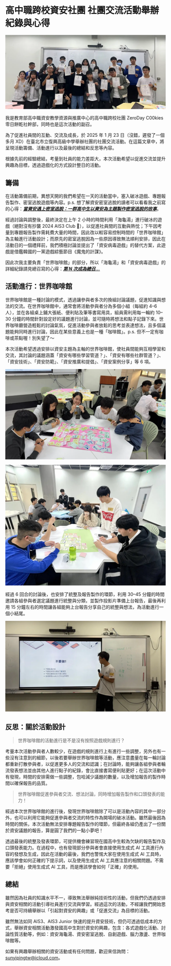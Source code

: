 # 高中職跨校資安社團 社團交流活動舉辦紀錄與心得

![](./2025-Zeroday-c00kie-winter-event/image.webp)

我是教育部高中職資安教學資源與推廣中心的高中職跨校社團 ZeroDay C00kies 零日餅乾社幹部，同時也是這次活動的副召。

為了促進社員間的互動、交流及成長，於 2025 年 1 月 23 日（沒錯，遲發了一個多月 XD）在臺北市立復興高級中學舉辦社團的社團交流活動。在這篇文章中，將呈現活動籌備、活動進行以及最後的總結和反思等內容。

根據先前的經驗總結，考量到社員的能力差距大，本次活動希望以促進交流並提升興趣為目標，透過遊戲化的方式設計整日的活動。

## 籌備

在活動籌備前期，異想天開的我們希望在一天的活動當中，塞入破冰遊戲、專題報告製作、密室逃脫遊戲等內容。p.s. 想了解資安密室逃脫的讀者可以看看我之前寫的心得：***[當資安遇上密室逃脫：一群高中生以資安為主題製作密室逃脫的故事](https://1ping.org/?page=2025-Cybersecurity-escape-room)***。

經過討論與調整後，最終決定在上午 2 小時的時間利用「海龜湯」進行破冰的遊戲（絕對沒有抄襲 2024 AIS3 Club 🤫），以促進社員間的互動與熱忱；下午因考量到專題報告製作需耗費大量的時間，因此改以較容易控制時間的「世界咖啡館」為主軸進行活動設計；而原先的密室逃脫因為一些原因導致無法順利安排，因此在活動日的一個禮拜前，我們積極討論並提出了「資安病毒遊戲」的替代方案，此遊戲是借鑑韓國的一黨遊戲綜藝節目《魔鬼的計謀》。

因此次我主要負責「世界咖啡館」的部分，所以「海龜湯」和「資安病毒遊戲」的詳細紀錄請見總召寫的心得：***[第 N 次成為總召…](https://medium.com/@tong33/%E7%AC%AC-n-%E6%AC%A1%E6%88%90%E7%82%BA%E7%B8%BD%E5%8F%AC-37f025cc3ffb)***

## 活動進行：世界咖啡館

世界咖啡館是一種討論的模式，透過讓參與者多次的換組討論議題，促進知識與想法的交流。在世界咖啡館中，通常會將活動參與者分為多個小組（每組約 4–6 人），並在各組桌上鋪大張紙、便利貼及筆等書寫用具，組員需利用每一輪約 10–30 分鐘的時間針對設定好的議題進行討論，並可隨時將想法和點子記錄下來。世界咖啡廳營造輕鬆的討論氣氛，促進活動參與者放鬆的思考並表達想法，且多個議題能夠同時進行討論，因此在某些意義上也是一種「咖啡館」。p.s. 但不一定有咖啡或茶點喔！別失望了～

本次活動希望透過安排以資安主題為主軸的世界咖啡館，使社員間能夠互相學習和交流，其討論的議題涵蓋「資安有哪些學習管道？」、「資安有哪些社群管道？」、「資安技術」、「資安防範」、「資安推廣和提倡」、「資安案例分享」等 6 項。

![](./2025-Zeroday-c00kie-winter-event/image2.webp)

![](./2025-Zeroday-c00kie-winter-event/image3.webp)

經過 6 回合的討論後，也安排了統整及報告製作的環節，利用 30–45 分鐘的時間邀請各組參與者選定議題進行統整與分類，並製作投影片準備上台報告，最後再利用 15 分鐘左右的時間讓各組能夠上台報告分享自己的統整與想法，為活動進行一個小結尾。

![](./2025-Zeroday-c00kie-winter-event/image4.webp)

## 反思：關於活動設計

> 世界咖啡館的活動進行是不是沒有按照遊戲規則進行？

考量本次活動參與者人數較少，在遊戲的規則進行上有進行一些調整，另外也有一些沒有注意到的細節，以後若要舉辦世界咖啡館等活動，應注意盡量在每一輪討論都重新打散參與者，以促進更多人的交流和認識；在討論時，能夠讓各組參與者輪流發表想法並由其他人進行點子的紀錄，會比直接書寫便利貼更好；在這次活動中有發現，時間的安排需做一些調整，包哈減少議題的數量，以及增加報告的製作時間以確保報告的品質。

> 世界咖啡館促進參與者交流、想法討論，同時增加報告製作和口頭發表的能力！

經過本次世界咖啡館的進行後，發現世界咖啡館除了可以是活動內容的其中一部分外，也可以利用它能夠促進參與者交流的特性作為開場的破冰活動。雖然最後因為時間的關係，本次活動無法安排專題報告製作的環節，但最終各組仍產出了一份關於資安議題的報告，算是圓了我們的一點小夢吧！

透過最後的統整及發表環節，可提供機會練習現在國高中生較為欠缺的報告製作及口頭發表能力。在過程中，也有發現部分參與者會直接使用生成式 AI 工具進行內容的發想及生成，因此在活動的最後，我們也警惕大家在使用生成式 AI 工具時，應該學會如何正確的下提示詞，以及使用生成式 AI 工具應注意的相關問題。不需要「拒絕」使用生成式 AI 工具，而是應該學會如何「正確」的使用。

## 總結

雖然因為社員的知識水平不一，導致無法舉辦純技術性的活動，但我們仍透過安排與資安相關的活動引導社員進行交流與學習。經過這次的活動，不經讓我們開始思考是否可持續舉辦以「引起對資安的興趣」或「促進交流」為目標的活動。

雖然無法如同 AIS3、AIS3 Junior 快速的提升資安技術，但仍可透過低成本的方式，舉辦資安相關活動激發國高中生對於資安的興趣，包含：各式遊戲化活動、討論性質活動等，例如：資安海龜湯、資安密室逃脫、自創遊戲、腦力激盪、世界咖啡館等。

如果有興趣舉辦相關的資安活動或有任何問題，歡迎來信詢問：sunyipingtw@icloud.com。